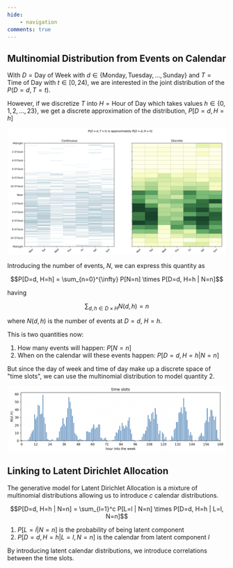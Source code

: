 ```yaml
---
hide: 
    - navigation
comments: true
---
```


## Multinomial Distribution from Events on Calendar

With $D = \text{Day of Week}$ with $d \in \{\text{Monday}, \text{Tuesday}, ..., \text{Sunday}\}$ and $T = \text{Time of Day}$ with $t \in [0, 24)$, we are interested in the joint distribution of the $P(D=d, T=t)$. 

However, if we discretize $T$ into $H = \text{Hour of Day}$ which takes values $h \in \{0, 1, 2, ..., 23\}$, we get a discrete approximation of the distribution, $P[D=d, H=h]$

![Discrete Approximation](./images/discrete-approximation.png)

Introducing the number of events, $N$, we can express this quantity as 

$$P[D=d, H=h] = \sum_{n=0}^{\infty} P[N=n] \times P[D=d, H=h | N=n]$$

having 

$$\sum_{d, h \in D \times H} N(d, h) = n$$ 

where $N(d, h)$ is the number of events at $D=d$, $H=h$.

This is two quantities now: 

1. How many events will happen: $P[N=n]$
2. When on the calendar will these events happen: $P[D=d, H=h | N=n]$

But since the day of week and time of day make up a discrete space of "time slots", we can use the multinomial distribution to model quantity 2. 

![Time Slots](./images/time-slots.png)

## Linking to Latent Dirichlet Allocation

The generative model for Latent Dirichlet Allocation is a mixture of multinomial distributions allowing us to introduce $c$ calendar distributions.

$$P[D=d, H=h | N=n] = \sum_{l=1}^c P[L=l | N=n] \times P[D=d, H=h | L=l, N=n]$$

1. $P[L=l | N=n]$ is the probability of being latent component
2. $P[D=d, H=h | L=l, N=n]$ is the calendar from latent component $l$

By introducing latent calendar distributions, we introduce correlations between the time slots. 
